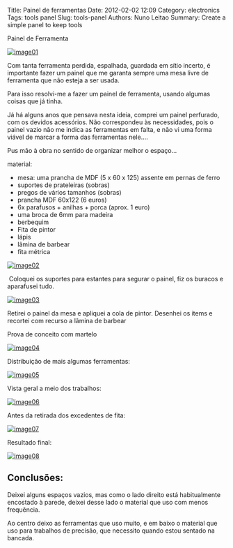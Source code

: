 Title: Painel de ferramentas
Date: 2012-02-02 12:09
Category: electronics
Tags: tools panel
Slug: tools-panel
Authors: Nuno Leitao
Summary: Create a simple panel to keep tools




Painel de Ferramenta  

[![image01](http://2.bp.blogspot.com/-1XGmNiXO0r0/VM9hk30NW-I/AAAAAAAAIL4/ysnk63pv-EQ/s1600/Painel_final.jpg)](http://2.bp.blogspot.com/-1XGmNiXO0r0/VM9hk30NW-I/AAAAAAAAIL4/ysnk63pv-EQ/s1600/Painel_final.jpg)

  

  

Com tanta ferramenta perdida, espalhada, guardada em sítio incerto, é importante fazer um painel que me garanta sempre uma mesa livre de ferramenta que não esteja a ser usada.

  

Para isso resolvi-me a fazer um painel de ferramenta, usando algumas coisas que já tinha.

Já há alguns anos que pensava nesta ideia, comprei um painel perfurado, com os devidos acessórios. Não correspondeu às necessidades, pois o painel vazio não me indica as ferramentas em falta, e não vi uma forma viável de marcar a forma das ferramentas nele....

  

Pus mão à obra no sentido de organizar melhor o espaço...

material:  

*   mesa: uma prancha de MDF (5 x 60 x 125) assente em pernas de ferro
*   suportes de prateleiras (sobras)
*   pregos de vários tamanhos (sobras)
*   prancha MDF 60x122 (6 euros)
*   6x parafusos + anilhas + porca (aprox. 1 euro)
*   uma broca de 6mm para madeira
*   berbequim
*   Fita de pintor
*   lápis
*   lâmina de barbear
*   fita métrica

  

[![image02](http://1.bp.blogspot.com/-43KlZIuLbCs/VM9g0xHCJyI/AAAAAAAAILs/hCnr8G4XhmY/s1600/Painelmaterial.jpg)](http://1.bp.blogspot.com/-43KlZIuLbCs/VM9g0xHCJyI/AAAAAAAAILs/hCnr8G4XhmY/s1600/Painelmaterial.jpg)

  

  

 Coloquei os suportes para estantes para segurar o painel, fiz os buracos e aparafusei tudo.  

[![image03](http://2.bp.blogspot.com/-fEZu2hf-eO4/VM9hkkXj-oI/AAAAAAAAIL0/rFq-NCQywbc/s1600/Painel_prancha.jpg)](http://2.bp.blogspot.com/-fEZu2hf-eO4/VM9hkkXj-oI/AAAAAAAAIL0/rFq-NCQywbc/s1600/Painel_prancha.jpg)

  

Retirei o painel da mesa e apliquei a cola de pintor. Desenhei os items e recortei com recurso a lâmina de barbear

  

  

  

Prova de conceito com martelo

  

[![image04](http://4.bp.blogspot.com/-atzD7syN4hw/VM9j4OWPxNI/AAAAAAAAIMQ/-QKzzIOTf4g/s1600/painel_martelo.jpg)](http://4.bp.blogspot.com/-atzD7syN4hw/VM9j4OWPxNI/AAAAAAAAIMQ/-QKzzIOTf4g/s1600/painel_martelo.jpg)

  

Distribuição de mais algumas ferramentas:

  

[![image05](http://1.bp.blogspot.com/-LPsowsmtyQo/VM9j4Bd3UII/AAAAAAAAIMI/nfl7jEay9ro/s1600/painel_alicate.jpg)](http://1.bp.blogspot.com/-LPsowsmtyQo/VM9j4Bd3UII/AAAAAAAAIMI/nfl7jEay9ro/s1600/painel_alicate.jpg)

  

Vista geral a meio dos trabalhos:

  

[![image06](http://2.bp.blogspot.com/-wwESkeLDVc0/VM9j4JspimI/AAAAAAAAIMM/kBTpHbKytt0/s1600/painel_montagem.jpg)](http://2.bp.blogspot.com/-wwESkeLDVc0/VM9j4JspimI/AAAAAAAAIMM/kBTpHbKytt0/s1600/painel_montagem.jpg)

  

Antes da retirada dos excedentes de fita:

[![image07](http://1.bp.blogspot.com/-w7amE2eqMNM/VM9nMFOmd0I/AAAAAAAAIMk/tG1T86GHdXE/s1600/painel_comFita.jpg)](http://1.bp.blogspot.com/-w7amE2eqMNM/VM9nMFOmd0I/AAAAAAAAIMk/tG1T86GHdXE/s1600/painel_comFita.jpg)

  

  

Resultado final:

[![image08](http://2.bp.blogspot.com/-1XGmNiXO0r0/VM9hk30NW-I/AAAAAAAAIL4/ysnk63pv-EQ/s1600/Painel_final.jpg)](http://2.bp.blogspot.com/-1XGmNiXO0r0/VM9hk30NW-I/AAAAAAAAIL4/ysnk63pv-EQ/s1600/Painel_final.jpg)

  

Conclusões:
-----------

Deixei alguns espaços vazios, mas como o lado direito está habitualmente encostado à parede, deixei desse lado o material que uso com menos frequência.

Ao centro deixo as ferramentas que uso muito, e em baixo o material que uso para trabalhos de precisão, que necessito quando estou sentado na bancada.
